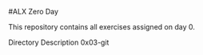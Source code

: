 #ALX Zero Day

This repository contains all exercises assigned on day 0.

Directory	Description
0x03-git
